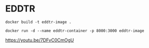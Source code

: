 # EDDTR

`docker build -t eddtr-image .`

`docker run -d --name eddtr-container -p 8000:3000 eddtr-image`

https://youtu.be/7DFvC0CmOgU
